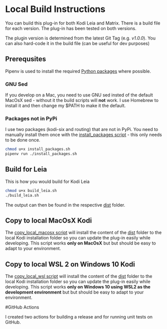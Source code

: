 # Local Build Instructions

You can build this plug-in for both Kodi Leia and Matrix. There is a build file for each version. The plug-in has been tested on both versions.

The plugin version is determined from the latest Git Tag (e.g. _v1.0.0_). You can also hard-code it in the build file (can be useful for dev purposes)

## Prerequsites

Pipenv is used to install the required [Python packages](../Pipfile) where possible.

### GNU Sed

If you develop on a Mac, you need to use GNU sed insted of the default MacOsX sed - without it the build scripts will **not** work. I use Homebrew to install it and then change my $PATH to make it the default.

### Packages not in PyPi

I use two packages (kodi-six and routing) that are not in PyPi. You need to manually install them once with the [install_packages script](./install_packages.sh) - this only needs to be done once.

```bash
chmod u+x install_packages.sh
pipenv run ./install_packages.sh
```

## Build for Leia

This is how you would build for Kodi Leia

```bash
chmod u+x build_leia.sh
./build_leia.sh
```

The output can then be found in the respective [dist](./leia/dist/) folder.

## Copy to local MacOsX Kodi

The [copy_local_macosx script](./copy_local_macosx.sh) will install the content of the [dist](./leia/dist/) folder to the local Kodi installation folder so you can update the plug-in easily while developing. This script works **only on MacOsX** but but should be easy to adapt to your environment.

## Copy to local WSL 2 on Windows 10 Kodi

The [copy_local_wsl script](./copy_local_wsl.sh) will install the content of the [dist](./leia/dist/) folder to the local Kodi installation folder so you can update the plug-in easily while developing. This script works **only on Windows 10 using WSL2 as the development environment** but but should be easy to adapt to your environment.

#GitHub Actions

I created two actions for building a release and for running unit tests on GitHub.
